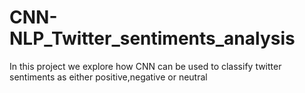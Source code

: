 # CNN-NLP_Twitter_sentiments_analysis
In this project we explore how CNN can be used to classify twitter sentiments as either positive,negative or neutral
